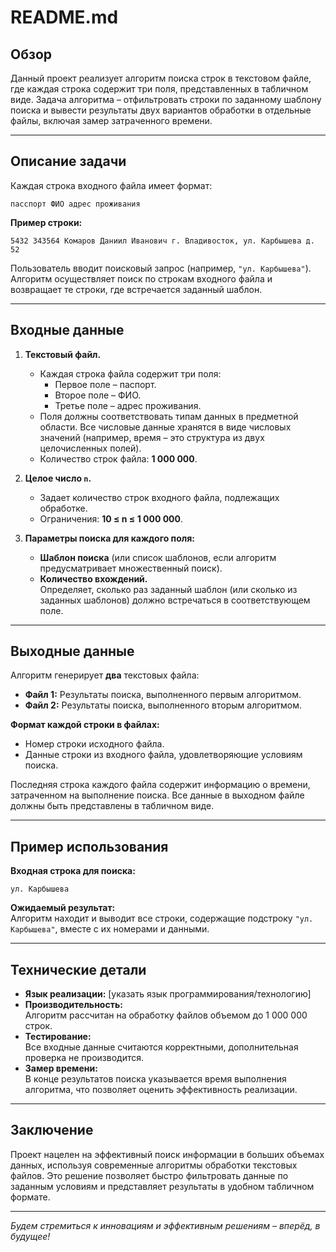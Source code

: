# README.md

## Обзор

Данный проект реализует алгоритм поиска строк в текстовом файле, где каждая строка содержит три поля, представленных в табличном виде. Задача алгоритма – отфильтровать строки по заданному шаблону поиска и вывести результаты двух вариантов обработки в отдельные файлы, включая замер затраченного времени.

---

## Описание задачи

Каждая строка входного файла имеет формат:

```
пасспорт ФИО адрес проживания
```

**Пример строки:**

```
5432 343564 Комаров Даниил Иванович г. Владивосток, ул. Карбышева д. 52
```

Пользователь вводит поисковый запрос (например, `"ул. Карбышева"`). Алгоритм осуществляет поиск по строкам входного файла и возвращает те строки, где встречается заданный шаблон.

---

## Входные данные

1. **Текстовый файл.**  
   - Каждая строка файла содержит три поля:
     - Первое поле – паспорт.
     - Второе поле – ФИО.
     - Третье поле – адрес проживания.
   - Поля должны соответствовать типам данных в предметной области. Все числовые данные хранятся в виде числовых значений (например, время – это структура из двух целочисленных полей).  
   - Количество строк файла: **1 000 000**.

2. **Целое число `n`.**  
   - Задает количество строк входного файла, подлежащих обработке.  
   - Ограничения: **10 ≤ n ≤ 1 000 000**.

3. **Параметры поиска для каждого поля:**
   - **Шаблон поиска** (или список шаблонов, если алгоритм предусматривает множественный поиск).
   - **Количество вхождений.**  
     Определяет, сколько раз заданный шаблон (или сколько из заданных шаблонов) должно встречаться в соответствующем поле.

---

## Выходные данные

Алгоритм генерирует **два** текстовых файла:

- **Файл 1:** Результаты поиска, выполненного первым алгоритмом.
- **Файл 2:** Результаты поиска, выполненного вторым алгоритмом.

**Формат каждой строки в файлах:**

- Номер строки исходного файла.
- Данные строки из входного файла, удовлетворяющие условиям поиска.

Последняя строка каждого файла содержит информацию о времени, затраченном на выполнение поиска. Все данные в выходном файле должны быть представлены в табличном виде.

---

## Пример использования

**Входная строка для поиска:**  
```
ул. Карбышева
```

**Ожидаемый результат:**  
Алгоритм находит и выводит все строки, содержащие подстроку `"ул. Карбышева"`, вместе с их номерами и данными.

---

## Технические детали

- **Язык реализации:** [указать язык программирования/технологию]
- **Производительность:**  
  Алгоритм рассчитан на обработку файлов объемом до 1 000 000 строк.
- **Тестирование:**  
  Все входные данные считаются корректными, дополнительная проверка не производится.
- **Замер времени:**  
  В конце результатов поиска указывается время выполнения алгоритма, что позволяет оценить эффективность реализации.

---

## Заключение

Проект нацелен на эффективный поиск информации в больших объемах данных, используя современные алгоритмы обработки текстовых файлов. Это решение позволяет быстро фильтровать данные по заданным условиям и представляет результаты в удобном табличном формате.

---

*Будем стремиться к инновациям и эффективным решениям – вперёд, в будущее!*